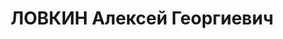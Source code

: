 ---
title: ЛОВКИН Алексей Георгиевич
description: 'Род. в 1896, г. Одесса.

  Приговор: 31.12.1937 – 10 лет ИТЛ'
---